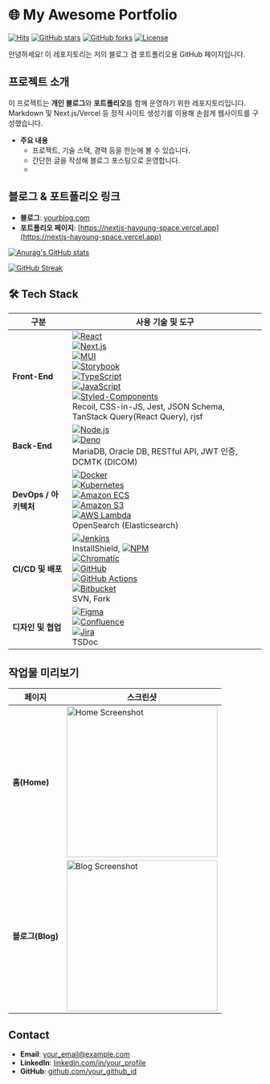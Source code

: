 # 🌐 My Awesome Portfolio

[![Hits](https://hits.seeyoufarm.com/api/count/incr/badge.svg?url=https://github.com/your_github_id/your_repo&count_bg=%2379C83D&title_bg=%23555555&icon=counter.svg&icon_color=%23E7E7E7&title=hits&edge_flat=false)](https://hits.seeyoufarm.com)
[![GitHub stars](https://img.shields.io/github/stars/HY0118/nextjs-hayoung-space?color=yellow)](https://github.com/your_github_id/your_repo/stargazers)
[![GitHub forks](https://img.shields.io/github/forks/HY0118/nextjs-hayoung-space?color=blue)](https://github.com/your_github_id/your_repo/network)
[![License](https://img.shields.io/github/license/HY0118/nextjs-hayoung-space?color=important)](LICENSE)

안녕하세요! 이 레포지토리는 저의 블로그 겸 포트폴리오용 GitHub 페이지입니다.

## 프로젝트 소개

이 프로젝트는 **개인 블로그**와 **포트폴리오**를 함께 운영하기 위한 레포지토리입니다.
Markdown 및 Next.js/Vercel 등 정적 사이트 생성기를 이용해 손쉽게 웹사이트를 구성했습니다.

- **주요 내용**  
  - 프로젝트, 기술 스택, 경력 등을 한눈에 볼 수 있습니다.
  - 간단한 글을 작성해 블로그 포스팅으로 운영합니다.
  - 
## 블로그 & 포트폴리오 링크

- **블로그**: [yourblog.com](https://yourblog.com)
- **포트폴리오 페이지**: [https://nextjs-hayoung-space.vercel.app](https://nextjs-hayoung-space.vercel.app)  

[![Anurag's GitHub stats](https://github-readme-stats.vercel.app/api?username=HY0118&show_icons=true&theme=dracula)](https://github.com/anuraghazra/github-readme-stats)

[![GitHub Streak](https://streak-stats.demolab.com/?user=HY0118)](https://git.io/streak-stats)


## 🛠 Tech Stack

| 구분                     | 사용 기술 및 도구                                                                                                                                                                                                                                                                                                                                                                                         |
| ------------------------ | ------------------------------------------------------------------------------------------------------------------------------------------------------------------------------------------------------------------------------------------------------------------------------------------------------------------------------------------------------------------------------------------------------------ |
| **Front-End**            | [![React](https://img.shields.io/badge/React-20232A?style=flat&logo=react&logoColor=61DAFB)](https://react.dev/) <br/> [![Next.js](https://img.shields.io/badge/Next.js-000000?style=flat&logo=nextdotjs&logoColor=white)](https://nextjs.org/) <br/> [![MUI](https://img.shields.io/badge/MUI-007FFF?style=flat&logo=mui&logoColor=white)](https://mui.com/) <br/> [![Storybook](https://img.shields.io/badge/Storybook-FF4785?style=flat&logo=storybook&logoColor=white)](https://storybook.js.org/) <br/> [![TypeScript](https://img.shields.io/badge/TypeScript-3178C6?style=flat&logo=typescript&logoColor=white)](https://www.typescriptlang.org/) <br/> [![JavaScript](https://img.shields.io/badge/JavaScript-F7DF1E?style=flat&logo=javascript&logoColor=black)](https://developer.mozilla.org/ko/docs/Web/JavaScript) <br/> [![Styled-Components](https://img.shields.io/badge/Styled--Components-DB7093?style=flat&logo=styled-components&logoColor=white)](https://styled-components.com/) <br/> Recoil, CSS-in-JS, Jest, JSON Schema, TanStack Query(React Query), rjsf |
| **Back-End**             | [![Node.js](https://img.shields.io/badge/Node.js-339933?style=flat&logo=node.js&logoColor=white)](https://nodejs.org/) <br/> [![Deno](https://img.shields.io/badge/Deno-000000?style=flat&logo=deno&logoColor=white)](https://deno.land/) <br/> MariaDB, Oracle DB, RESTful API, JWT 인증, DCMTK (DICOM)                                                                                                                                             |
| **DevOps / 아키텍처**    | [![Docker](https://img.shields.io/badge/Docker-2496ED?style=flat&logo=docker&logoColor=white)](https://www.docker.com/) <br/> [![Kubernetes](https://img.shields.io/badge/Kubernetes-326CE5?style=flat&logo=kubernetes&logoColor=white)](https://kubernetes.io/) <br/> [![Amazon ECS](https://img.shields.io/badge/Amazon%20ECS-FF9900?style=flat&logo=amazon-ecs&logoColor=white)](https://aws.amazon.com/ecs/) <br/> [![Amazon S3](https://img.shields.io/badge/Amazon%20S3-569A31?style=flat&logo=amazon-s3&logoColor=white)](https://aws.amazon.com/s3/) <br/> [![AWS Lambda](https://img.shields.io/badge/AWS%20Lambda-FF9900?style=flat&logo=amazon-aws&logoColor=white)](https://aws.amazon.com/lambda/) <br/> OpenSearch (Elasticsearch) |
| **CI/CD 및 배포**        | [![Jenkins](https://img.shields.io/badge/Jenkins-D24939?style=flat&logo=jenkins&logoColor=white)](https://www.jenkins.io/) <br/> InstallShield, [![NPM](https://img.shields.io/badge/NPM-CB0000?style=flat&logo=npm&logoColor=white)](https://www.npmjs.com/) <br/> [![Chromatic](https://img.shields.io/badge/Chromatic-DC267F?style=flat&logo=Chromatic&logoColor=white)](https://www.chromatic.com/) <br/> [![GitHub](https://img.shields.io/badge/GitHub-181717?style=flat&logo=github&logoColor=white)](https://github.com/) <br/> [![GitHub Actions](https://img.shields.io/badge/GitHub%20Actions-2088FF?style=flat&logo=github-actions&logoColor=white)](https://github.com/features/actions) <br/> [![Bitbucket](https://img.shields.io/badge/Bitbucket-0052CC?style=flat&logo=bitbucket&logoColor=white)](https://bitbucket.org/) <br/> SVN, Fork |
| **디자인 및 협업**       | [![Figma](https://img.shields.io/badge/Figma-F24E1E?style=flat&logo=figma&logoColor=white)](https://www.figma.com/) <br/> [![Confluence](https://img.shields.io/badge/Confluence-172B4D?style=flat&logo=confluence&logoColor=white)](https://www.atlassian.com/software/confluence) <br/> [![Jira](https://img.shields.io/badge/Jira-0052CC?style=flat&logo=jira&logoColor=white)](https://www.atlassian.com/ko/software/jira) <br/> TSDoc                                                                                                                                 |



## 작업물 미리보기

| 페이지 | 스크린샷 |
|---|---|
| **홈(Home)** | <img width="300" src="https://via.placeholder.com/600x400?text=Home+Page+Screenshot" alt="Home Screenshot" /> |
| **블로그(Blog)** | <img width="300" src="https://via.placeholder.com/600x400?text=Blog+Page+Screenshot" alt="Blog Screenshot" /> |


## Contact

- **Email**: [your_email@example.com](mailto:your_email@example.com)
- **LinkedIn**: [linkedin.com/in/your_profile](https://linkedin.com/in/your_profile)
- **GitHub**: [github.com/your_github_id](https://github.com/your_github_id)

